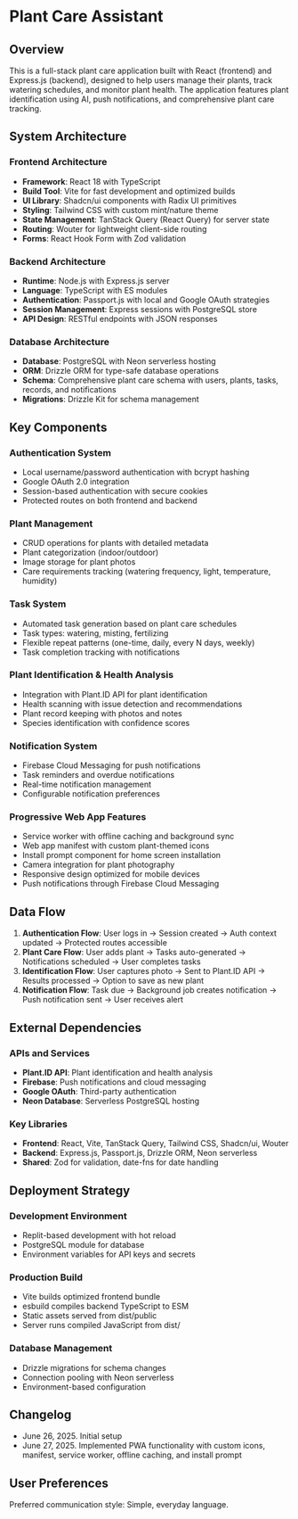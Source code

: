 # Plant Care Assistant

## Overview

This is a full-stack plant care application built with React (frontend) and Express.js (backend), designed to help users manage their plants, track watering schedules, and monitor plant health. The application features plant identification using AI, push notifications, and comprehensive plant care tracking.

## System Architecture

### Frontend Architecture
- **Framework**: React 18 with TypeScript
- **Build Tool**: Vite for fast development and optimized builds
- **UI Library**: Shadcn/ui components with Radix UI primitives
- **Styling**: Tailwind CSS with custom mint/nature theme
- **State Management**: TanStack Query (React Query) for server state
- **Routing**: Wouter for lightweight client-side routing
- **Forms**: React Hook Form with Zod validation

### Backend Architecture
- **Runtime**: Node.js with Express.js server
- **Language**: TypeScript with ES modules
- **Authentication**: Passport.js with local and Google OAuth strategies
- **Session Management**: Express sessions with PostgreSQL store
- **API Design**: RESTful endpoints with JSON responses

### Database Architecture
- **Database**: PostgreSQL with Neon serverless hosting
- **ORM**: Drizzle ORM for type-safe database operations
- **Schema**: Comprehensive plant care schema with users, plants, tasks, records, and notifications
- **Migrations**: Drizzle Kit for schema management

## Key Components

### Authentication System
- Local username/password authentication with bcrypt hashing
- Google OAuth 2.0 integration
- Session-based authentication with secure cookies
- Protected routes on both frontend and backend

### Plant Management
- CRUD operations for plants with detailed metadata
- Plant categorization (indoor/outdoor)
- Image storage for plant photos
- Care requirements tracking (watering frequency, light, temperature, humidity)

### Task System
- Automated task generation based on plant care schedules
- Task types: watering, misting, fertilizing
- Flexible repeat patterns (one-time, daily, every N days, weekly)
- Task completion tracking with notifications

### Plant Identification & Health Analysis
- Integration with Plant.ID API for plant identification
- Health scanning with issue detection and recommendations
- Plant record keeping with photos and notes
- Species identification with confidence scores

### Notification System
- Firebase Cloud Messaging for push notifications
- Task reminders and overdue notifications
- Real-time notification management
- Configurable notification preferences

### Progressive Web App Features
- Service worker with offline caching and background sync
- Web app manifest with custom plant-themed icons
- Install prompt component for home screen installation
- Camera integration for plant photography
- Responsive design optimized for mobile devices
- Push notifications through Firebase Cloud Messaging

## Data Flow

1. **Authentication Flow**: User logs in → Session created → Auth context updated → Protected routes accessible
2. **Plant Care Flow**: User adds plant → Tasks auto-generated → Notifications scheduled → User completes tasks
3. **Identification Flow**: User captures photo → Sent to Plant.ID API → Results processed → Option to save as new plant
4. **Notification Flow**: Task due → Background job creates notification → Push notification sent → User receives alert

## External Dependencies

### APIs and Services
- **Plant.ID API**: Plant identification and health analysis
- **Firebase**: Push notifications and cloud messaging
- **Google OAuth**: Third-party authentication
- **Neon Database**: Serverless PostgreSQL hosting

### Key Libraries
- **Frontend**: React, Vite, TanStack Query, Tailwind CSS, Shadcn/ui, Wouter
- **Backend**: Express.js, Passport.js, Drizzle ORM, Neon serverless
- **Shared**: Zod for validation, date-fns for date handling

## Deployment Strategy

### Development Environment
- Replit-based development with hot reload
- PostgreSQL module for database
- Environment variables for API keys and secrets

### Production Build
- Vite builds optimized frontend bundle
- esbuild compiles backend TypeScript to ESM
- Static assets served from dist/public
- Server runs compiled JavaScript from dist/

### Database Management
- Drizzle migrations for schema changes
- Connection pooling with Neon serverless
- Environment-based configuration

## Changelog

- June 26, 2025. Initial setup
- June 27, 2025. Implemented PWA functionality with custom icons, manifest, service worker, offline caching, and install prompt

## User Preferences

Preferred communication style: Simple, everyday language.